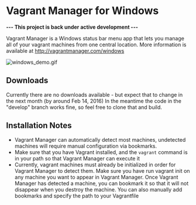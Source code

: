 # Vagrant Manager for Windows

**--- This project is back under active development ---**

Vagrant Manager is a Windows status bar menu app that lets you manage all of your vagrant machines from one central location.
More information is available at http://vagrantmanager.com/windows

![windows_demo.gif](http://vagrantmanager.com/windows_demo.gif)

## Downloads
Currently there are no downloads available - but expect that to change in the next month (by around Feb 14, 2016)
In the meantime the code in the "develop" branch works fine, so feel free to clone that and build.

## Installation Notes
* Vagrant Manager can automatically detect most machines, undetected machines will require manual configuration via bookmarks.
* Make sure that you have Vagrant installed, and the `vagrant` command is in your path so that Vagrant Manager can execute it
* Currently, vagrant machines must already be initialized in order for Vagrant Manager to detect them. Make sure you have run vagrant init on any machine you want to appear in Vagrant Manager. Once Vagrant Manager has detected a machine, you can bookmark it so that it will not disappear when you destroy the machine. You can also manually add bookmarks and specify the path to your Vagrantfile
